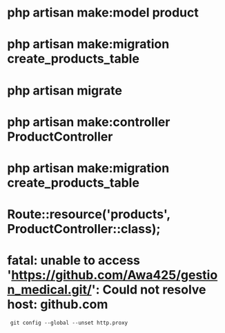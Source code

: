 # php artisan make:model product

# php artisan make:migration create_products_table

# php artisan migrate

# php artisan make:controller ProductController

# php artisan make:migration create_products_table

# Route::resource('products', ProductController::class);

# fatal: unable to access 'https://github.com/Awa425/gestion_medical.git/': Could not resolve host: github.com

` git config --global --unset http.proxy`
